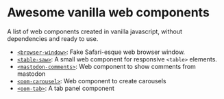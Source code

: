 # Awesome vanilla web components

A list of web components created in vanilla javascript, without dependencies and ready to use.

- [`<browser-window>`](https://github.com/zachleat/browser-window): Fake Safari-esque web browser window.
- [`<table-saw>`](https://github.com/zachleat/browser-window): A small web component for responsive `<table>` elements.
- [`<mastodon-comments>`](https://github.com/oom-components/mastodon-comments): Web component to show comments from mastodon
- [`<oom-carousel>`](https://github.com/oom-components/carousel): Web component to create carousels
- [`<oom-tab>`](https://github.com/oom-components/tab): A tab panel component
